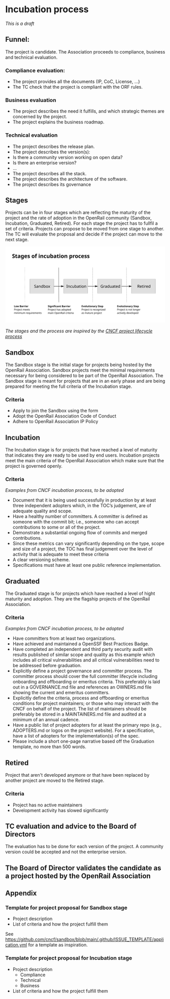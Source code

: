 # Incubation process
*This is a draft*

## Funnel:
The project is candidate. The Association proceeds to compliance, business and technical evaluation.

### Compliance evaluation:
-	The project provides all the documents (IP, CoC, License, …)
-	The TC check that the project is compliant with the ORF rules.

### Business evaluation
-	The project describes the need it fulfills, and which strategic themes are concerned by the project.
-	The project explains the business roadmap.

### Technical evaluation
-	The project describes the release plan.
-	The project describes the version(s):
  - Is there a community version working on open data?
  - Is there an enterprise version?
  - …
-	The project describes all the stack.
-	The project describes the architecture of the software.
-	The project describes its governance

## Stages

Projects can be in four stages which are reflecting the maturity of the project and the rate of adoption in the OpenRail community (Sandbox, Incubation, Graduated, Retired). For each stage the project has to fullfil a set of criteria. Projects can propose to be moved from one stage to another. The TC will evaluate the proposal and decide if the project can move to the next stage.

![Project lifecycle](images/incubation-stages.svg)

*The stages and the process are inspired by the [CNCF project lifecycle process](https://github.com/cncf/toc/blob/main/process/README.md)*

## Sandbox

The Sandbox stage is the initial stage for projects being hosted by the OpenRail Association. Sandbox projects meet the minimal requirements necessary for being considered to be part of the OpenRail Association. The Sandbox stage is meant for projects that are in an early phase and are being prepared for meeting the full criteria of the Incubation stage.

### Criteria

* Apply to join the Sandbox using the form
* Adopt the OpenRail Association Code of Conduct
* Adhere to OpenRail Association IP Policy

## Incubation

The Incubation stage is for projects that have reached a level of maturity that indicates they are ready to be used by end users. Incubation projects meet the main criteria of the OpenRail Association which make sure that the project is governed openly.

### Criteria

*Examples from CNCF incubation process, to be adopted*

* Document that it is being used successfully in production by at least three independent adopters which, in the TOC’s judgement, are of adequate quality and scope.
* Have a healthy number of committers. A committer is defined as someone with the commit bit; i.e., someone who can accept contributions to some or all of the project.
* Demonstrate a substantial ongoing flow of commits and merged contributions.
* Since these metrics can vary significantly depending on the type, scope and size of a project, the TOC has final judgement over the level of activity that is adequate to meet these criteria
* A clear versioning scheme.
* Specifications must have at least one public reference implementation.

## Graduated

The Graduated stage is for projects which have reached a level of hight maturity and adoption. They are the flagship projects of the OpenRail Association.

### Criteria

*Examples from CNCF incubation process, to be adopted*

* Have committers from at least two organizations.
* Have achieved and maintained a OpenSSF Best Practices Badge.
* Have completed an independent and third party security audit with results published of similar scope and quality as this example which includes all critical vulnerabilities and all critical vulnerabilities need to be addressed before graduation.
* Explicitly define a project governance and committer process. The committer process should cover the full committer lifecycle including onboarding and offboarding or emeritus criteria. This preferably is laid out in a GOVERNANCE.md file and references an OWNERS.md file showing the current and emeritus committers.
* Explicitly define the criteria, process and offboarding or emeritus conditions for project maintainers; or those who may interact with the CNCF on behalf of the project. The list of maintainers should be preferably be stored in a MAINTAINERS.md file and audited at a minimum of an annual cadence.
* Have a public list of project adopters for at least the primary repo (e.g., ADOPTERS.md or logos on the project website). For a specification, have a list of adopters for the implementation(s) of the spec.
* Please include a short one-page narrative based off the Graduation template, no more than 500 words.

## Retired

Project that aren't developed anymore or that have been replaced by another project are moved to the Retired stage.

### Criteria

* Project has no active maintainers
* Development activity has slowed significantly

## TC evaluation and advice to the Board of Directors

The evaluation has to be done for each version of the project.
A community version could be accepted and not the enterprise version.

## The Board of Director validates the candidate as a project hosted by the OpenRail Association


## Appendix

### Template for project proposal for Sandbox stage

* Project description
* List of criteria and how the project fulfill them

See https://github.com/cncf/sandbox/blob/main/.github/ISSUE_TEMPLATE/application.yml for a template as inspiration.

### Template for project proposal for Incubation stage

* Project description
  * Compliance
  * Technical
  * Business
* List of criteria and how the project fulfill them
